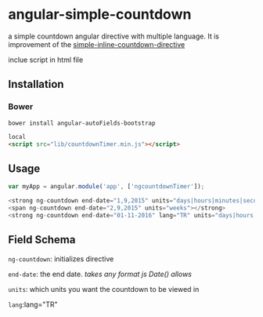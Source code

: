 # angular-simple-countdown
a simple countdown angular directive with multiple language. It is improvement of the [simple-inline-countdown-directive](https://github.com/globaljake/simple-inline-countdown-directive)


inclue script in html file


## Installation

### Bower

`bower install angular-autoFields-bootstrap`

```html
local
<script src="lib/countdownTimer.min.js"></script>
```

## Usage
```javascript
var myApp = angular.module('app', ['ngcountdownTimer']);

<strong ng-countdown end-date="1,9,2015" units="days|hours|minutes|seconds"></strong>
<span ng-countdown end-date="2,9,2015" units="weeks"></strong>
<strong ng-countdown end-date="01-11-2016" lang="TR" units="days|hours|minutes|seconds"></strong>
```
## Field Schema

`ng-countdown`: initializes directive

`end-date`: the end date. _takes any format js Date() allows_

`units`: which units you want the countdown to be viewed in

`lang`:lang="TR"
